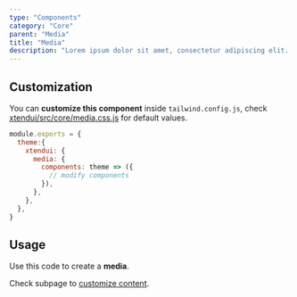 ```yaml
---
type: "Components"
category: "Core"
parent: "Media"
title: "Media"
description: "Lorem ipsum dolor sit amet, consectetur adipiscing elit. Nunc tempus laoreet leo sit amet iaculis."
---
```


## Customization

You can **customize this component** inside `tailwind.config.js`, check [xtendui/src/core/media.css.js](https://github.com/minimit/xtendui/blob/master/src/core/media.css.js) for default values.

```jsx
module.exports = {
  theme:{
    xtendui: {
      media: {
        components: theme => ({
          // modify components
        }),
      },
    },
  },
}
```

## Usage

Use this code to create a **media**.

<demo>
  <demovanilla src="vanilla/components/core/media/usage">
  </demovanilla>
</demo>

Check subpage to [customize content](/components/core/media/content).
